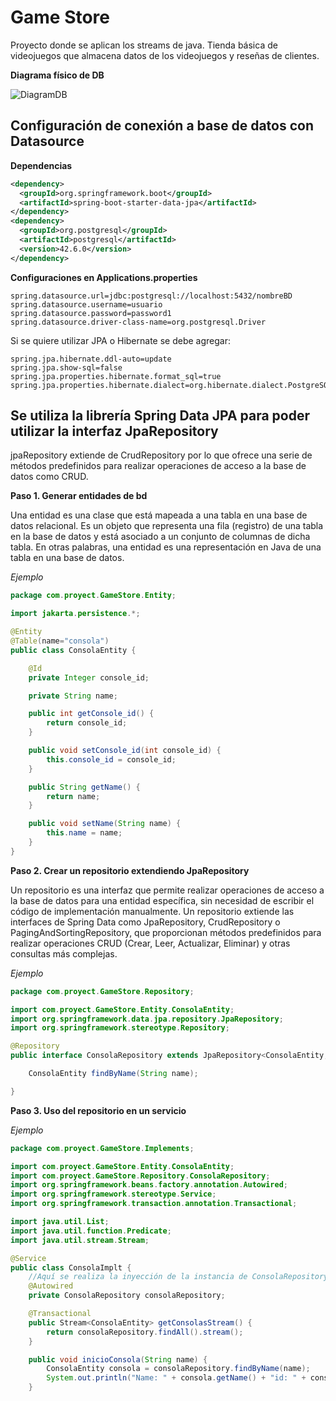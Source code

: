 # Game Store
Proyecto donde se aplican los streams de java.
Tienda básica de videojuegos que almacena datos de los videojuegos y reseñas de clientes.

**Diagrama físico de DB**


![DiagramDB](https://github.com/user-attachments/assets/b7ab1735-43b1-4fc9-88fb-2735740c13da)

## Configuración de conexión a base de datos con Datasource
**Dependencias**
```xml
<dependency>
  <groupId>org.springframework.boot</groupId>
  <artifactId>spring-boot-starter-data-jpa</artifactId>
</dependency>
<dependency>
  <groupId>org.postgresql</groupId>
  <artifactId>postgresql</artifactId>
  <version>42.6.0</version>
</dependency>
```

**Configuraciones en Applications.properties**
```
spring.datasource.url=jdbc:postgresql://localhost:5432/nombreBD
spring.datasource.username=usuario
spring.datasource.password=password1
spring.datasource.driver-class-name=org.postgresql.Driver
```

Si se quiere utilizar JPA o Hibernate se debe agregar:

```
spring.jpa.hibernate.ddl-auto=update
spring.jpa.show-sql=false
spring.jpa.properties.hibernate.format_sql=true
spring.jpa.properties.hibernate.dialect=org.hibernate.dialect.PostgreSQLDialect
```
## Se utiliza la librería Spring Data JPA para poder utilizar la interfaz JpaRepository

jpaRepository extiende de CrudRepository por lo que ofrece una serie de métodos predefinidos para realizar operaciones de acceso a la base de datos como CRUD.

 **Paso 1. Generar entidades de bd**

Una entidad es una clase que está mapeada a una tabla en una base de datos relacional. Es un objeto que representa una fila (registro) de una tabla en la base de datos y está asociado a un conjunto de columnas de dicha tabla. En otras palabras, una entidad es una representación en Java de una tabla en una base de datos.

*Ejemplo*
   
```java
package com.proyect.GameStore.Entity;

import jakarta.persistence.*;

@Entity
@Table(name="consola")
public class ConsolaEntity {

    @Id
    private Integer console_id;

    private String name;

    public int getConsole_id() {
        return console_id;
    }

    public void setConsole_id(int console_id) {
        this.console_id = console_id;
    }

    public String getName() {
        return name;
    }

    public void setName(String name) {
        this.name = name;
    }
}
```
**Paso 2. Crear un repositorio extendiendo JpaRepository**

Un repositorio es una interfaz que permite realizar operaciones de acceso a la base de datos para una entidad específica, sin necesidad de escribir el código de implementación manualmente. Un repositorio extiende las interfaces de Spring Data como JpaRepository, CrudRepository o PagingAndSortingRepository, que proporcionan métodos predefinidos para realizar operaciones CRUD (Crear, Leer, Actualizar, Eliminar) y otras consultas más complejas.

*Ejemplo*
   
```java
package com.proyect.GameStore.Repository;

import com.proyect.GameStore.Entity.ConsolaEntity;
import org.springframework.data.jpa.repository.JpaRepository;
import org.springframework.stereotype.Repository;

@Repository
public interface ConsolaRepository extends JpaRepository<ConsolaEntity,Integer> {

    ConsolaEntity findByName(String name);

}
```
**Paso 3. Uso del repositorio en un servicio**

*Ejemplo*
   
```java
package com.proyect.GameStore.Implements;

import com.proyect.GameStore.Entity.ConsolaEntity;
import com.proyect.GameStore.Repository.ConsolaRepository;
import org.springframework.beans.factory.annotation.Autowired;
import org.springframework.stereotype.Service;
import org.springframework.transaction.annotation.Transactional;

import java.util.List;
import java.util.function.Predicate;
import java.util.stream.Stream;

@Service
public class ConsolaImplt {
    //Aquí se realiza la inyección de la instancia de ConsolaRepository 
    @Autowired
    private ConsolaRepository consolaRepository;

    @Transactional
    public Stream<ConsolaEntity> getConsolasStream() {
        return consolaRepository.findAll().stream();
    }

    public void inicioConsola(String name) {
        ConsolaEntity consola = consolaRepository.findByName(name);
        System.out.println("Name: " + consola.getName() + "id: " + consola.getConsole_id());
    }
```
